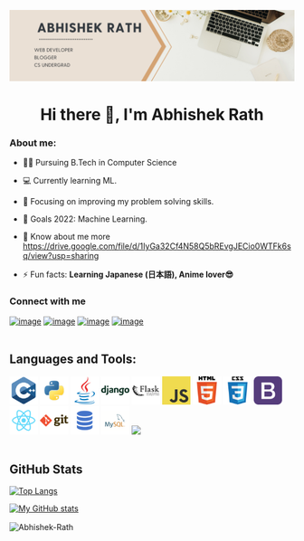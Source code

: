 
![Screenshot](https://github.com/Abhishek-Rath/Abhishek-Rath/blob/f308069ba85d758a5453c10592d269a3128928ae/Abhishek%20Rath.png)


<h1 align="center"> Hi there 👋, I'm Abhishek Rath </h1>


### About me:

- 👨‍🎓 Pursuing B.Tech in Computer Science

- 💻 Currently learning ML.

- 🎯 Focusing on improving my problem solving skills.

- 🥅 Goals 2022: Machine Learning.

<!-- - 📄 Know about me more https://drive.google.com/file/d/1_oL9hx5YW26zfKeVCgUOzMrQYIwcPdrF/view?usp=sharing -->

- 📄 Know about me more https://drive.google.com/file/d/1IyGa32Cf4N58Q5bREvgJECio0WTFk6sq/view?usp=sharing

<!-- - 📚 Currently reading The Classroomm of Elite Light Novel. -->

- ⚡ Fun facts: **Learning Japanese (日本語), Anime lover😎**


### Connect with me

[![image](https://img.shields.io/badge/Gmail-D14836?style=for-the-badge&logo=gmail&logoColor=white)](mailto:abhi.rath39@gmail.com)
 [![image](https://img.shields.io/badge/LinkedIn-0077B5?style=for-the-badge&logo=linkedin&logoColor=white)](https://www.linkedin.com/in/abhishek-rath/)
 [![image](https://img.shields.io/badge/Twitter-1DA1F2?style=for-the-badge&logo=twitter&logoColor=white)](https://twitter.com/th3lazyc0d3r)
 [![image](https://img.shields.io/badge/dev.to-0A0A0A?style=for-the-badge&logo=dev.to&logoColor=white)](https://dev.to/abhishek_rath)
 <br> <br>
<h2>Languages and Tools:</h2>

<img height="50px" src="https://raw.githubusercontent.com/github/explore/180320cffc25f4ed1bbdfd33d4db3a66eeeeb358/topics/cpp/cpp.png"></img>
<img height="50px" src="https://raw.githubusercontent.com/github/explore/180320cffc25f4ed1bbdfd33d4db3a66eeeeb358/topics/python/python.png"></img>
<img height="50px" src="https://raw.githubusercontent.com/devicons/devicon/master/icons/java/java-original.svg"></img>
<img height="50px" src="https://raw.githubusercontent.com/github/explore/180320cffc25f4ed1bbdfd33d4db3a66eeeeb358/topics/django/django.png"></img>
<img height="50px" src="https://raw.githubusercontent.com/github/explore/180320cffc25f4ed1bbdfd33d4db3a66eeeeb358/topics/flask/flask.png"></img>
<img height="50px" src="https://raw.githubusercontent.com/github/explore/180320cffc25f4ed1bbdfd33d4db3a66eeeeb358/topics/javascript/javascript.png"></img>
<img height="50px" src="https://raw.githubusercontent.com/github/explore/180320cffc25f4ed1bbdfd33d4db3a66eeeeb358/topics/html/html.png"></img>
<img height="50px" src="https://raw.githubusercontent.com/github/explore/180320cffc25f4ed1bbdfd33d4db3a66eeeeb358/topics/css/css.png"></img>
<img height="50px" src="https://raw.githubusercontent.com/github/explore/180320cffc25f4ed1bbdfd33d4db3a66eeeeb358/topics/bootstrap/bootstrap.png"></img>
<img height="50px" src="https://raw.githubusercontent.com/github/explore/180320cffc25f4ed1bbdfd33d4db3a66eeeeb358/topics/react/react.png"></img>
<img height="50px" src="https://raw.githubusercontent.com/github/explore/180320cffc25f4ed1bbdfd33d4db3a66eeeeb358/topics/git/git.png"></img>
<img height="50px" src="https://raw.githubusercontent.com/github/explore/180320cffc25f4ed1bbdfd33d4db3a66eeeeb358/topics/sql/sql.png"></img>
<img height="50px" src="https://raw.githubusercontent.com/github/explore/180320cffc25f4ed1bbdfd33d4db3a66eeeeb358/topics/mysql/mysql.png"></img>
<img height="50px" src="https://www.vectorlogo.zone/logos/heroku/heroku-icon.svg"></img>
 <br> <br>
## GitHub Stats

 [![Top Langs](https://github-readme-stats.vercel.app/api/top-langs/?username=Abhishek-Rath&layout=compact&theme=radical&langs_count=10)](https://github.com/anuraghazra/github-readme-stats)

[![My GitHub stats](https://github-readme-stats.vercel.app/api?username=Abhishek-Rath&count_private=true&show_icons=true&theme=radical)](https://github.com/anuraghazra/github-readme-stats) 

<img align="center" src="https://github-readme-streak-stats.herokuapp.com/?user=Abhishek-Rath&" alt="Abhishek-Rath" />
